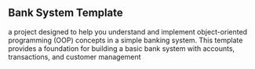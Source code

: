 ## Bank System Template

a project designed to help you understand and implement object-oriented programming (OOP) concepts in a simple banking system. This template provides a foundation for building a basic bank system with accounts, transactions, and customer management
